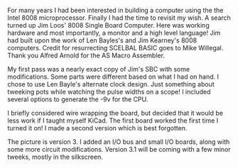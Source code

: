 For many years I had been interested in building a computer using the the Intel 8008 microprocessor.
Finally I had the time to revisit my wish. A search turned up Jim Loos' 8008 Single Board Computer.
Here was working hardware and most importantly, a monitor and a high level language! Jim had built
upon the work of Len Bayles's and Jim Kearney's 8008 computers. Credit for resurrecting SCELBAL BASIC
goes to Mike Willegal. Thank you Alfred Arnold for the AS Macro Assembler.

My first pass was a nearly exact copy of Jim's SBC with some modifications. Some parts were different 
based on what I had on hand. I chose to use Len Bayle's alternate clock design. Just something about 
tweeking pots while watching the pulse widths on a scope! I included several options to generate the 
-9v for the CPU.

I briefly considered wire wrapping the board, but decided that it would be less work if I taught
myself KiCad. The first board worked the first time I turned it on! I made a second version which is 
best forgotten.

The picture is version 3. I added an I/O bus and small I/O boards, along with some more circuit
modifications. Version 3.1 will be coming with a few minor tweeks, mostly in the silkscreen.

